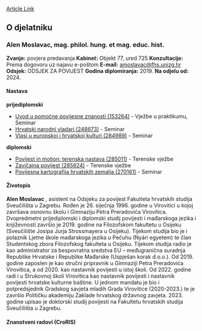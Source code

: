 [Article Link](https://www.fhs.hr/djelatnik/alen.moslavac)

## O djelatniku
###  Alen Moslavac, mag. philol. hung. et mag. educ. hist. 
**Zvanje:**
povjera predavanja 
**Kabinet:**
Objekt 77, ured 725
**Konzultacije:**
Prema dogovoru uz najavu e-poštom
**E-mail:**
[amoslavac@fhs.unizg.hr](javascript:startMail\('znfbnyni@pus.fahmv.teu'\);)
**Odsjek:**
ODSJEK ZA POVIJEST 
**Godina diplomiranja:**
2019.
**Na odjelu od:**
2024.
#### Nastava
**prijediplomski**
  * [Uvod u pomoćne povijesne znanosti (153264)](https://www.fhs.hr/predmet/uuppz_a) - Vježbe u praktikumu, Seminar
  * [Hrvatski narodni vladari (248673)](https://www.fhs.hr/predmet/hnv) - Seminar
  * [Vlasi u europskoj i hrvatskoj kulturi (284989)](https://www.fhs.hr/predmet/vuehk_a) - Seminar


**diplomski**
  * [Povijest in motion: terenska nastava (285011)](https://www.fhs.hr/predmet/pimtn) - Terenske vježbe
  * [Zavičajna povijest (285824)](https://www.fhs.hr/predmet/zavpov) - Terenske vježbe
  * [Povijesna kartografija hrvatskih zemalja (270161)](https://www.fhs.hr/predmet/pkhz) - Seminar


#### Životopis
**Alen Moslavac** , asistent na Odsjeku za povijest Fakulteta hrvatskih studija Sveučilišta u Zagrebu. Rođen je 26. siječnja 1996. godine u Virovitici u kojoj završava osnovnu školu i Gimnaziju Petra Preradovića Virovitica. Dvopredmetni prijediplomski i diplomski studij povijesti i mađarskoga jezika i književnosti završio je 2019. godine na Filozofskom fakultetu u Osijeku (Sveučilište Josipa Jurja Strossmayera u Osijeku). Tijekom studija bio je i polaznik Ljetne škole mađarskoga jezika u Pečuhu (Nyári egyetem) te član Studentskog zbora Filozofskog fakulteta u Osijeku. Tijekom studija radio je kao administrator za bespovratna sredstva EU – međugranična suradnja Republike Hrvatske i Republike Mađarske (Uspješan korak d.o.o.). Od 2019. godine zaposlen je kao stručni pripravnik u Gimnaziji Petra Preradovića Virovitica, a od 2020. kao nastavnik povijesti u istoj školi. Od 2022. godine radi i u Strukovnoj školi Virovitica kao nastavnik povijesti i nastavnik povijesti hrvatske kulturne baštine. U jednom mandatu je bio i potpredsjednik Gradskog savjeta mladih Grada Virovitice (2020-2023.) te je završio Političku akademiju Zaklade hrvatskog državnog zavjeta. 2023. godine upisao je doktorski studij povijesti na Fakultetu hrvatskih studija Sveučilišta u Zagrebu.
#### Znanstveni radovi (CroRIS)
